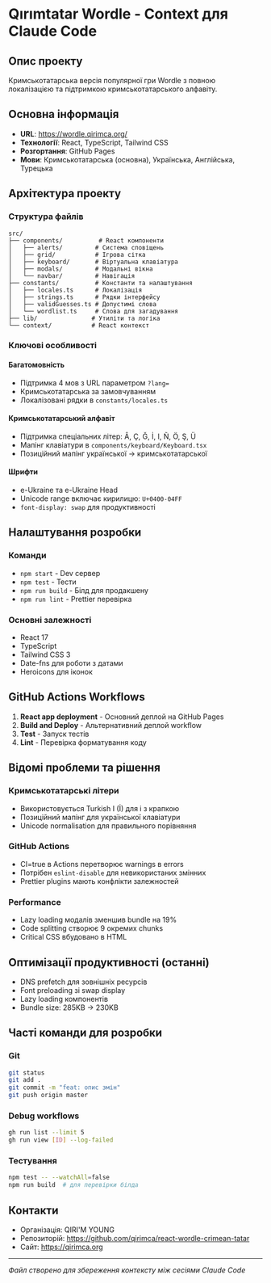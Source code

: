 # Qırımtatar Wordle - Context для Claude Code

## Опис проекту
Кримськотатарська версія популярної гри Wordle з повною локалізацією та підтримкою кримськотатарського алфавіту.

## Основна інформація
- **URL**: https://wordle.qirimca.org/
- **Технології**: React, TypeScript, Tailwind CSS
- **Розгортання**: GitHub Pages
- **Мови**: Кримськотатарська (основна), Українська, Англійська, Турецька

## Архітектура проекту

### Структура файлів
```
src/
├── components/          # React компоненти
│   ├── alerts/         # Система сповіщень
│   ├── grid/           # Ігрова сітка
│   ├── keyboard/       # Віртуальна клавіатура
│   ├── modals/         # Модальні вікна
│   └── navbar/         # Навігація
├── constants/          # Константи та налаштування
│   ├── locales.ts      # Локалізація
│   ├── strings.ts      # Рядки інтерфейсу
│   ├── validGuesses.ts # Допустимі слова
│   └── wordlist.ts     # Слова для загадування
├── lib/               # Утиліти та логіка
└── context/           # React контекст
```

### Ключові особливості

#### Багатомовність
- Підтримка 4 мов з URL параметром `?lang=`
- Кримськотатарська за замовчуванням
- Локалізовані рядки в `constants/locales.ts`

#### Кримськотатарський алфавіт
- Підтримка спеціальних літер: Â, Ç, Ğ, İ, I, Ñ, Ö, Ş, Ü
- Мапінг клавіатури в `components/keyboard/Keyboard.tsx`
- Позиційний мапінг української → кримськотатарської

#### Шрифти
- e-Ukraine та e-Ukraine Head
- Unicode range включає кирилицю: `U+0400-04FF`
- `font-display: swap` для продуктивності

## Налаштування розробки

### Команди
- `npm start` - Dev сервер
- `npm test` - Тести
- `npm run build` - Білд для продакшену
- `npm run lint` - Prettier перевірка

### Основні залежності
- React 17
- TypeScript
- Tailwind CSS 3
- Date-fns для роботи з датами
- Heroicons для іконок

## GitHub Actions Workflows
1. **React app deployment** - Основний деплой на GitHub Pages
2. **Build and Deploy** - Альтернативний деплой workflow
3. **Test** - Запуск тестів
4. **Lint** - Перевірка форматування коду

## Відомі проблеми та рішення

### Кримськотатарські літери
- Використовується Turkish I (İ) для i з крапкою
- Позиційний мапінг для української клавіатури
- Unicode normalisation для правильного порівняння

### GitHub Actions
- CI=true в Actions перетворює warnings в errors
- Потрібен `eslint-disable` для невикористаних змінних
- Prettier plugins мають конфлікти залежностей

### Performance
- Lazy loading модалів зменшив bundle на 19%
- Code splitting створює 9 окремих chunks
- Critical CSS вбудовано в HTML

## Оптимізації продуктивності (останні)
- DNS prefetch для зовнішніх ресурсів
- Font preloading зі swap display
- Lazy loading компонентів
- Bundle size: 285KB → 230KB

## Часті команди для розробки

### Git
```bash
git status
git add .
git commit -m "feat: опис змін"
git push origin master
```

### Debug workflows
```bash
gh run list --limit 5
gh run view [ID] --log-failed
```

### Тестування
```bash
npm test -- --watchAll=false
npm run build  # для перевірки білда
```

## Контакти
- Організація: QIRI'M YOUNG
- Репозиторій: https://github.com/qirimca/react-wordle-crimean-tatar
- Сайт: https://qirimca.org

---
*Файл створено для збереження контексту між сесіями Claude Code*